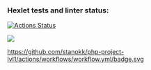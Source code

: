 ### Hexlet tests and linter status:
[![Actions Status](https://github.com/stanokk/php-project-lvl1/workflows/hexlet-check/badge.svg)](https://github.com/stanokk/php-project-lvl1/actions)

<a href="https://codeclimate.com/github/stanokk/php-project-lvl1/maintainability"><img src="https://api.codeclimate.com/v1/badges/cfda229f644f0675dfd9/maintainability" />

https://github.com/stanokk/php-project-lvl1/actions/workflows/workflow.yml/badge.svg
